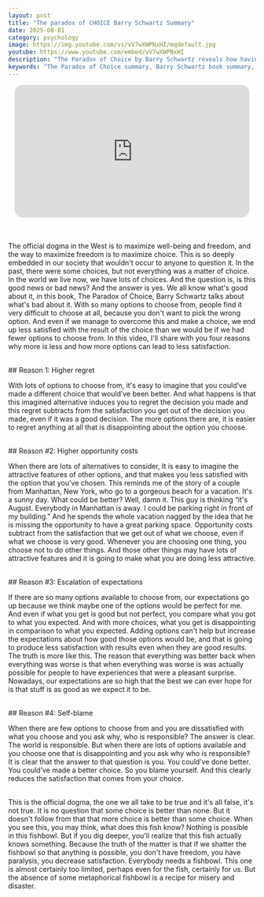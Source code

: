 ```yaml
---
layout: post
title: "The paradox of CHOICE Barry Schwartz Summary"
date: 2025-08-01
category: psychology
image: https://img.youtube.com/vi/vV7wXWPNxHI/mqdefault.jpg
youtube: https://www.youtube.com/embed/vV7wXWPNxHI
description: "The Paradox of Choice by Barry Schwartz reveals how having too many options can lead to regret, self-blame, and dissatisfaction. Learn four key psychological reasons why more choice can actually make us less happy, and how to find freedom within limits."
keywords: "The Paradox of Choice summary, Barry Schwartz book summary, psychology of decision making, choice overload, decision regret, opportunity cost, maximizing satisfaction, freedom and choice"
---
```


<div style="display: flex; justify-content: center; margin-bottom: 20px;">
  <div style="aspect-ratio: 16 / 9; width: 95%; max-width: 700px; position: relative;">
    <iframe 
      src="https://www.youtube.com/embed/vV7wXWPNxHI"
      title="YouTube video player"
      allowfullscreen
      frameborder="0"
      style="position: absolute; inset: 0; width: 100%; height: 100%; border-radius: 16px;">
    </iframe>
  </div>
</div>

<div style="height: 15px;"></div>
<!-- ..................................................................... -->

The official dogma in the West is to maximize well-being and freedom, and the way to maximize freedom is to maximize choice. This is so deeply embedded in our society that wouldn't occur to anyone to question it. In the past, there were some choices, but not everything was a matter of choice. In the world we live now, we have lots of choices. And the question is, is this good news or bad news? And the answer is yes. We all know what's good about it, in this book, The Paradox of Choice, Barry Schwartz talks about what's bad about it. With so many options to choose from, people find it very difficult to choose at all, because you don't want to pick the wrong option. And even if we manage to overcome this and make a choice, we end up less satisfied with the result of the choice than we would be if we had fewer options to choose from. In this video, I'll share with you four reasons why more is less and how more options can lead to less satisfaction.


<br>
## Reason 1: Higher regret

With lots of options to choose from, it's easy to imagine that you could’ve made a different choice that would’ve been better. And what happens is that this imagined alternative induces you to regret the decision you made and this regret subtracts from the satisfaction you get out of the decision you made, even if it was a good decision. The more options there are, it is easier to regret anything at all that is disappointing about the option you choose.


<br>
## Reason #2: Higher opportunity costs 

When there are lots of alternatives to consider, It is easy to imagine the attractive features of other options, and that makes you less satisfied with the option that you’ve chosen. This reminds me of the story of a couple from Manhattan, New York, who go to a gorgeous beach for a vacation. It's a sunny day. What could be better? Well, damn it. This guy is thinking “it's August. Everybody in Manhattan is away. I could be parking right in front of my building.” And he spends the whole vacation nagged by the idea that he is missing the opportunity to have a great parking space. Opportunity costs subtract from the satisfaction that we get out of what we choose, even if what we choose is very good. Whenever you are choosing one thing, you choose not to do other things. And those other things may have lots of attractive features and it is going to make what you are doing less attractive.


<br>
## Reason #3: Escalation of expectations 

If there are so many options available to choose from, our expectations go up because we think maybe one of the options would be perfect for me. And even if what you get is good but not perfect, you compare what you got to what you expected. And with more choices, what you get is disappointing in comparison to what you expected. Adding options can't help but increase the expectations about how good those options would be, and that is going to produce less satisfaction with results even when they are good results. The truth is more like this. The reason that everything was better back when everything was worse is that when everything was worse is was actually possible for people to have experiences that were a pleasant surprise. Nowadays, our expectations are so high that the best we can ever hope for is that stuff is as good as we expect it to be.


<br>
## Reason #4: Self-blame 

When there are few options to choose from and you are dissatisfied with what you choose and you ask why, who is responsible? The answer is clear. The world is responsible. But when there are lots of options available and you choose one that is disappointing and you ask why who is responsible? It is clear that the answer to that question is you. You could’ve done better. You could’ve made a better choice. So you blame yourself. And this clearly reduces the satisfaction that comes from your choice.

<br>
This is the official dogma, the one we all take to be true and it's all false, it's not true. It is no question that some choice is better than none. But it doesn't follow from that that more choice is better than some choice. When you see this, you may think, what does this fish know? Nothing is possible in this fishbowl. But if you dig deeper, you'll realize that this fish actually knows something. Because the truth of the matter is that if we shatter the fishbowl so that anything is possible, you don't have freedom, you have paralysis, you decrease satisfaction. Everybody needs a fishbowl. This one is almost certainly too limited, perhaps even for the fish, certainly for us. But the absence of some metaphorical fishbowl is a recipe for misery and disaster.
